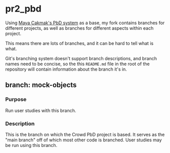 # pr2_pbd
Using [Maya Cakmak's PbD system](https://github.com/PR2/pr2_pbd) as a base, my fork contains branches for different projects, as well as branches for different aspects within each project.

This means there are lots of branches, and it can be hard to tell what is what.

Git's branching system doesn't support branch descriptions, and branch names need to be concise, so the this `README.md` file in the root of the repository will contain information about the branch it's in.

## branch: mock-objects

### Purpose
Run user studies with this branch.

### Description
This is the branch on which the Crowd PbD project is based. It serves as the "main branch" off of which most other code is branched. User studies may be run using this branch.
